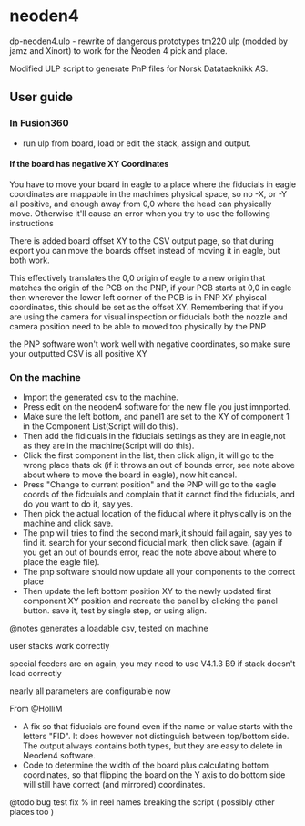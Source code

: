 # neoden4

dp-neoden4.ulp - rewrite of dangerous prototypes tm220 ulp (modded by jamz and Xinort) to work for the Neoden 4 pick and place.

Modified ULP script to generate PnP files for Norsk Datataeknikk AS.


## User guide

### In Fusion360
- run ulp from board, load or edit the stack, assign and output.

#### If the board has negative XY Coordinates

You have to move your board in eagle to a place where the fiducials in eagle coordinates are mappable in the machines physical space, so no -X,  or -Y all positive, and enough away from 0,0 where the head can physically move. Otherwise it'll cause an error when you try to use the following instructions

There is added board offset XY to the CSV output page, so that during export you can move the boards offset instead of moving it in eagle, but both work. 

This effectively translates the 0,0 origin of eagle to a new origin that matches the origin of the PCB on the PNP, if your PCB starts at 0,0 in eagle then wherever the lower left corner of the PCB is in PNP XY phyiscal coordinates, this should be set as the offset XY. Remembering that if you are using the camera for visual inspection or fiducials both the nozzle and camera position need to be able to moved too physically by the PNP

the PNP software won't work well with negative coordinates, so make sure your outputted CSV is all positive XY

### On the machine
- Import the generated csv to the machine.
- Press edit on the neoden4 software for the new file you just imnported.
- Make sure the left bottom, and panel1 are set to the XY of component 1 in the Component List(Script will do this).
- Then add the fidicuals in the fiducials settings as they are in eagle,not as they are in the machine(Script will do this).
- Click the first component in the list, then click align, it will go to the wrong place thats ok (if it throws an out of bounds error, see note above about where to move the board in eagle), now hit cancel.
- Press "Change to current position" and the PNP will go to the eagle coords of the fidcuials and complain that it cannot find the fiducials, and do you want to do it, say yes.
- Then  pick the actual location of the fiducial where it physically is on the machine and click save.
- The pnp  will tries to find the second mark,it should fail again, say yes to find it. search for your second fiducial mark, then click save. (again if you get an out of bounds error, read the note above about where to place the eagle file).
- The pnp software should now update all your components to the correct place
- Then update the left bottom position XY to the newly updated first component XY position and recreate the panel by clicking the panel button. save it, test by single step, or using align.


@notes
 generates a loadable csv, tested on machine
 
 user stacks work correctly
 
 special feeders are on again, you may need to use V4.1.3 B9 if stack doesn't load correctly
 
 nearly all parameters are configurable now
 
 From @HolliM
 - A fix so that fiducials are found even if the name or value starts with the letters "FID". It does however not distinguish between top/bottom side. The output always contains both types, but they are easy to delete in Neoden4 software.
 - Code to determine the width of the board plus calculating bottom coordinates, so that flipping the board on the Y axis to do bottom side will still have correct (and mirrored) coordinates.
 
 
 
@todo
 bug test
 fix % in reel names breaking the script ( possibly other places too ) 
